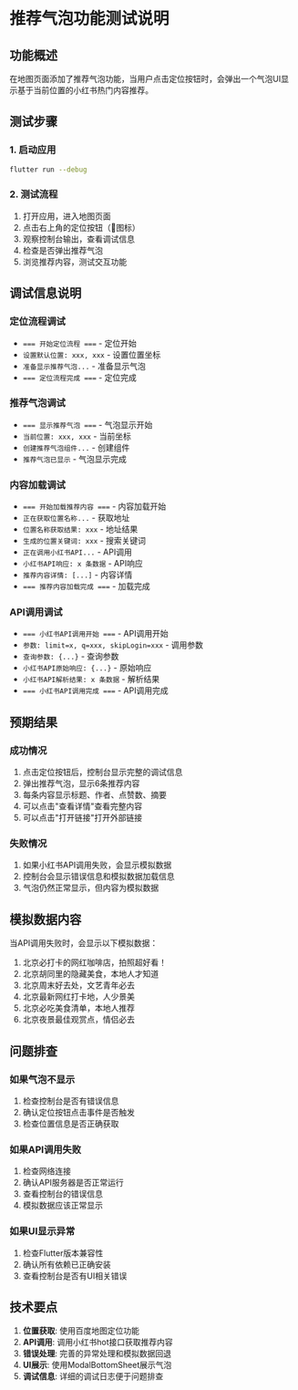 # 推荐气泡功能测试说明

## 功能概述
在地图页面添加了推荐气泡功能，当用户点击定位按钮时，会弹出一个气泡UI显示基于当前位置的小红书热门内容推荐。

## 测试步骤

### 1. 启动应用
```bash
flutter run --debug
```

### 2. 测试流程
1. 打开应用，进入地图页面
2. 点击右上角的定位按钮（📍图标）
3. 观察控制台输出，查看调试信息
4. 检查是否弹出推荐气泡
5. 浏览推荐内容，测试交互功能

## 调试信息说明

### 定位流程调试
- `=== 开始定位流程 ===` - 定位开始
- `设置默认位置: xxx, xxx` - 设置位置坐标
- `准备显示推荐气泡...` - 准备显示气泡
- `=== 定位流程完成 ===` - 定位完成

### 推荐气泡调试
- `=== 显示推荐气泡 ===` - 气泡显示开始
- `当前位置: xxx, xxx` - 当前坐标
- `创建推荐气泡组件...` - 创建组件
- `推荐气泡已显示` - 气泡显示完成

### 内容加载调试
- `=== 开始加载推荐内容 ===` - 内容加载开始
- `正在获取位置名称...` - 获取地址
- `位置名称获取结果: xxx` - 地址结果
- `生成的位置关键词: xxx` - 搜索关键词
- `正在调用小红书API...` - API调用
- `小红书API响应: x 条数据` - API响应
- `推荐内容详情: [...]` - 内容详情
- `=== 推荐内容加载完成 ===` - 加载完成

### API调用调试
- `=== 小红书API调用开始 ===` - API调用开始
- `参数: limit=x, q=xxx, skipLogin=xxx` - 调用参数
- `查询参数: {...}` - 查询参数
- `小红书API原始响应: {...}` - 原始响应
- `小红书API解析结果: x 条数据` - 解析结果
- `=== 小红书API调用完成 ===` - API调用完成

## 预期结果

### 成功情况
1. 点击定位按钮后，控制台显示完整的调试信息
2. 弹出推荐气泡，显示6条推荐内容
3. 每条内容显示标题、作者、点赞数、摘要
4. 可以点击"查看详情"查看完整内容
5. 可以点击"打开链接"打开外部链接

### 失败情况
1. 如果小红书API调用失败，会显示模拟数据
2. 控制台会显示错误信息和模拟数据加载信息
3. 气泡仍然正常显示，但内容为模拟数据

## 模拟数据内容

当API调用失败时，会显示以下模拟数据：
1. 北京必打卡的网红咖啡店，拍照超好看！
2. 北京胡同里的隐藏美食，本地人才知道
3. 北京周末好去处，文艺青年必去
4. 北京最新网红打卡地，人少景美
5. 北京必吃美食清单，本地人推荐
6. 北京夜景最佳观赏点，情侣必去

## 问题排查

### 如果气泡不显示
1. 检查控制台是否有错误信息
2. 确认定位按钮点击事件是否触发
3. 检查位置信息是否正确获取

### 如果API调用失败
1. 检查网络连接
2. 确认API服务器是否正常运行
3. 查看控制台的错误信息
4. 模拟数据应该正常显示

### 如果UI显示异常
1. 检查Flutter版本兼容性
2. 确认所有依赖已正确安装
3. 查看控制台是否有UI相关错误

## 技术要点

1. **位置获取**: 使用百度地图定位功能
2. **API调用**: 调用小红书hot接口获取推荐内容
3. **错误处理**: 完善的异常处理和模拟数据回退
4. **UI展示**: 使用ModalBottomSheet展示气泡
5. **调试信息**: 详细的调试日志便于问题排查
